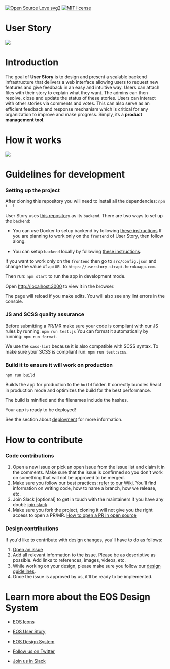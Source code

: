 [![Open Source Love svg2](https://badges.frapsoft.com/os/v2/open-source.svg?v=103)](https://github.com/ellerbrock/open-source-badges/)
[![MIT license](http://img.shields.io/badge/license-MIT-brightgreen.svg)](https://choosealicense.com/licenses/mit/)

# User Story

![](./static/user_story.png)

# Introduction

The goal of **User Story** is to design and present a scalable backend infrastructure that delivers a web interface allowing users to request new features and give feedback in an easy and intuitive way. Users can attach files with their story to explain what they want. The admins can then resolve, close and update the status of these stories. Users can interact with other stories via comments and votes. This can also serve as an efficient feedback and response mechanism which is critical for any organization to improve and make progress. Simply, its a **product management tool**.

# How it works

![](./static/user_story_workflow.png)

# Guidelines for development

### Setting up the project

After cloning this repository you will need to install all the dependencies: `npm i -f`

User Story uses [this repository](https://github.com/EOS-uiux-Solutions/strapi) as its `backend`. There are two ways to set up the `backend`:

- You can use Docker to setup backend by following [these instructions](https://github.com/EOS-uiux-Solutions/strapi#using-docker) If you are planning to work only on the `frontend` of User Story, then follow along.

- You can setup `backend` locally by following [these instructions](https://github.com/EOS-uiux-Solutions/strapi#locally).

If you want to work only on the `frontend` then go to `src/config.json` and change the value of `apiURL` to `https://userstory-strapi.herokuapp.com`.

Then run: `npm start` to run the app in development mode.

Open [http://localhost:3000](http://localhost:3000) to view it in the browser.

The page will reload if you make edits. You will also see any lint errors in the console.

### JS and SCSS quality assurance

Before submitting a PR/MR make sure your code is compliant with our JS rules by running: `npm run test:js`
You can format it automatically by running: `npm run format`.

We use the `sass-lint` because it is also compatible with SCSS syntax. To make sure your SCSS is compliant run: `npm run test:scss`.

### Build it to ensure it will work on production

`npm run build`

Builds the app for production to the `build` folder. It correctly bundles React in production mode and optimizes the build for the best performance.

The build is minified and the filenames include the hashes.<br />

Your app is ready to be deployed!

See the section about [deployment](https://facebook.github.io/create-react-app/docs/deployment) for more information.

# How to contribute

### Code contributions

1. Open a new issue or pick an open issue from the issue list and claim it in the comments. Make sure that the issue is confirmed so you don't work on something that will not be approved to be merged.
2. Make sure you follow our best practices: [refer to our Wiki](https://github.com/EOS-uiux-Solutions/wiki/blob/main/README.md). You'll find information on writing code, how to name a branch, how we release, etc.
3. Join Slack [optional] to get in touch with the maintainers if you have any doubt: [join slack](http://slack.eosdesignsystem.com)
4. Make sure you fork the project, cloning it will not give you the right access to open a PR/MR. [How to open a PR in open source](https://github.com/EOS-uiux-Solutions/wiki/blob/main/Basic-git-instructions-for-beginners.md)

### Design contributions

If you'd like to contribute with design changes, you'll have to do as follows:

1. [Open an issue](https://github.com/EOS-uiux-Solutions/user-story/issues/new)
2. Add all relevant information to the issue. Please be as descriptive as possible. Add links to references, images, videos, etc.
3. While working on your design, please make sure you follow our [design guidelines](https://github.com/EOS-uiux-Solutions/wiki/blob/main/Design-process-and-feedback-gathering.md).
4. Once the issue is approved by us, it'll be ready to be implemented.

# Learn more about the EOS Design System

- [EOS Icons](https://eos-icons.com)

- [EOS User Story](https://userstory.eosdesignsystem.com/)

- [EOS Design System](https://www.eosdesignsystem.com)

- [Follow us on Twitter](https://twitter.com/eosdesignsystem)

- [Join us in Slack](https://eos-community.slack.com)

